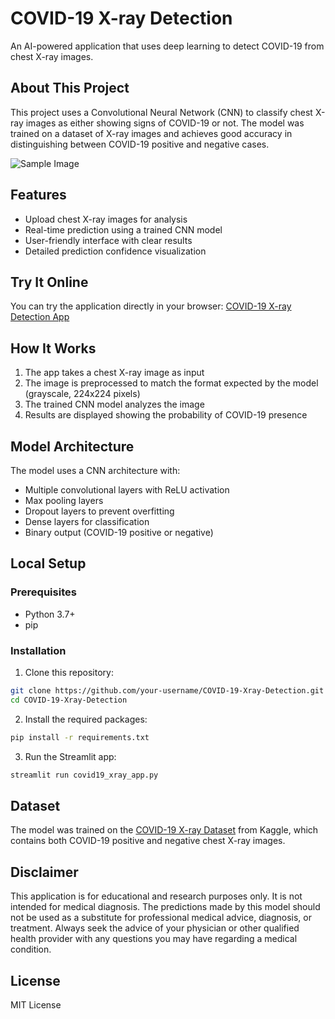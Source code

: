 # COVID-19 X-ray Detection

An AI-powered application that uses deep learning to detect COVID-19 from chest X-ray images.

## About This Project

This project uses a Convolutional Neural Network (CNN) to classify chest X-ray images as either showing signs of COVID-19 or not. The model was trained on a dataset of X-ray images and achieves good accuracy in distinguishing between COVID-19 positive and negative cases.

![Sample Image](https://github.com/username/COVID-19-Xray-Detection/raw/main/images/app_screenshot.png)

## Features

- Upload chest X-ray images for analysis
- Real-time prediction using a trained CNN model
- User-friendly interface with clear results
- Detailed prediction confidence visualization

## Try It Online

You can try the application directly in your browser:
[COVID-19 X-ray Detection App]((https://covid-19-xray-detection.streamlit.app/))

## How It Works

1. The app takes a chest X-ray image as input
2. The image is preprocessed to match the format expected by the model (grayscale, 224x224 pixels)
3. The trained CNN model analyzes the image
4. Results are displayed showing the probability of COVID-19 presence

## Model Architecture

The model uses a CNN architecture with:
- Multiple convolutional layers with ReLU activation
- Max pooling layers
- Dropout layers to prevent overfitting
- Dense layers for classification
- Binary output (COVID-19 positive or negative)

## Local Setup

### Prerequisites
- Python 3.7+
- pip

### Installation

1. Clone this repository:
```bash
git clone https://github.com/your-username/COVID-19-Xray-Detection.git
cd COVID-19-Xray-Detection
```

2. Install the required packages:
```bash
pip install -r requirements.txt
```

3. Run the Streamlit app:
```bash
streamlit run covid19_xray_app.py
```

## Dataset

The model was trained on the [COVID-19 X-ray Dataset](https://www.kaggle.com/datasets/khoongweihao/covid19-xray-dataset-train-test-sets) from Kaggle, which contains both COVID-19 positive and negative chest X-ray images.

## Disclaimer

This application is for educational and research purposes only. It is not intended for medical diagnosis. The predictions made by this model should not be used as a substitute for professional medical advice, diagnosis, or treatment. Always seek the advice of your physician or other qualified health provider with any questions you may have regarding a medical condition.

## License

MIT License
